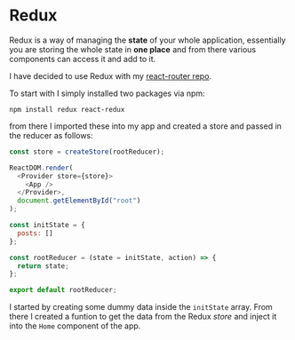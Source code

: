 # Redux

Redux is a way of managing the **state** of your whole application, essentially you are storing the whole state in **one place** and from there various components can access it and add to it.

I have decided to use Redux with my [react-router repo](https://github.com/shan5742/react-router).

To start with I simply installed two packages via npm:

```
npm install redux react-redux
```

from there I imported these into my app and created a store and passed in the reducer as follows:

```js
const store = createStore(rootReducer);

ReactDOM.render(
  <Provider store={store}>
    <App />
  </Provider>,
  document.getElementById("root")
);
```

```js
const initState = {
  posts: []
};

const rootReducer = (state = initState, action) => {
  return state;
};

export default rootReducer;
```

I started by creating some dummy data inside the `initState` array. From there I created a funtion to get the data from the Redux _store_ and inject it into the `Home` component of the app.
